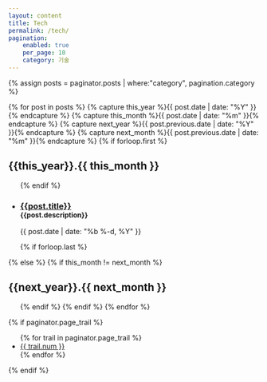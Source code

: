 ```yaml
---
layout: content
title: Tech
permalink: /tech/
pagination:
    enabled: true
    per_page: 10
    category: 기술
---
```


{% assign posts = paginator.posts | where:"category", pagination.category %}

<section class="c-archives">
  <link rel="shortcut icon" href="">
  {% for post in posts  %}
  {% capture this_year %}{{ post.date | date: "%Y" }}{% endcapture %}
  {% capture this_month %}{{ post.date | date: "%m" }}{% endcapture %}
  {% capture next_year %}{{ post.previous.date | date: "%Y" }}{% endcapture %}
  {% capture next_month %}{{ post.previous.date | date: "%m" }}{% endcapture %}
  {% if forloop.first %}
  <h2 class="c-archives__year" id="{{ this_year }}-{{ this_month }}-ref">{{this_year}}.{{ this_month }}</h2>
  <ul class="c-archives__list">
    {% endif %}
    <li class="c-archives__item">
      <h3>
        <a href="{{ post.url | prepend: site.baseurl }}">{{post.title}}</a>
        <br>
        <small>{{post.description}}</small>
      </h3>
      <p>{{ post.date | date: "%b %-d, %Y" }}</p>
    </li>
    {% if forloop.last %}
  </ul>
  {% else %}
  {% if this_month != next_month %}
</ul>
<h2 class="c-archives__year" id="{{ next_year }}-{{ next_month }}-ref">{{next_year}}.{{ next_month }}</h2>
<ul class="c-archives__list">
  {% endif %}
  {% endif %}
  {% endfor %}
</section>

<div class="pagination">
  {% if paginator.page_trail %}
  <ul>
  {% for trail in paginator.page_trail %}
    <li {% if page.url == trail.path %}class="selected"{% endif %}>
        <a href="{{ trail.path | prepend: site.baseurl }}" title="{{trail.title}}">{{ trail.num }}</a>
    </li>
  {% endfor %}
  </ul>
  {% endif %}
</div>
